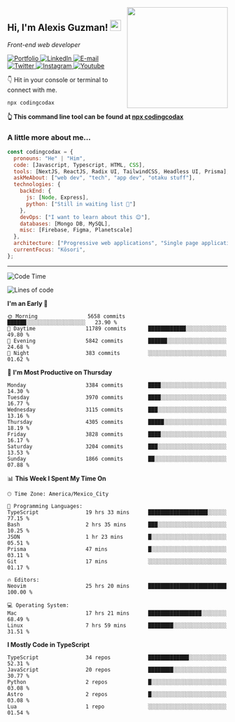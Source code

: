 <img align='right' src="https://media.giphy.com/media/M9gbBd9nbDrOTu1Mqx/giphy.gif" width="230">
<h2>Hi, I'm Alexis Guzman! <img src="https://media.giphy.com/media/hvRJCLFzcasrR4ia7z/giphy.gif" width="25px"></h2>
<p><em>Front-end web developer</em></p>

<p>
  <a href='https://www.codingcodax.dev' target='_blank'>
    <img alt='Portfolio' src='https://img.shields.io/badge/Portfolio-black?logo=vercel&style=flat-square'>
  </a>
  <a href='https://linkedin.com/in/codingcodax' target='_blank'>
    <img alt='LinkedIn' src='https://img.shields.io/badge/LinkedIn-black?logo=LinkedIn&style=flat-square'>
  </a>
  <a href='mailto:hello@codingcodax.com' target='_blank'>
    <img alt='E-mail' src='https://img.shields.io/badge/Email-black?logo=Gmail&style=flat-square'>
  </a>
  <a href='https://twitter.com/codingcodax' target='_blank'>
    <img alt='Twitter' src='https://img.shields.io/badge/Twitter-black?logo=Twitter&style=flat-square'>
  </a>
  <a href='https://www.instagram.com/codingcodax' target='_blank'>
    <img alt='Instagram' src='https://img.shields.io/badge/Instagram-black?logo=Instagram&style=flat-square'>
  </a>
  <a href='https://www.youtube.com/@codingcodax' target='_blank'>
    <img alt='Youtube' src='https://img.shields.io/badge/YouTube-black?logo=Youtube&style=flat-square'>
  </a>
</p>

👇 Hit in your console or terminal to connect with me.

```bash
npx codingcodax
```
**👆 This command line tool can be found at [npx codingcodax](https://github.com/codingcodax/npx-codingcodax)**

<h3>A little more about me...</h3>

```javascript
const codingcodax = {
  pronouns: "He" | "Him",
  code: [Javascript, Typescript, HTML, CSS],
  tools: [NextJS, ReactJS, Radix UI, TailwindCSS, Headless UI, Prisma],
  askMeAbout: ["web dev", "tech", "app dev", "otaku stuff"],
  technologies: {
    backEnd: {
      js: [Node, Express],
      python: ["Still in waiting list 🥲"]
    },
    devOps: ["I want to learn about this 😊"],
    databases: [Mongo DB, MySQL],
    misc: [Firebase, Figma, Planetscale]
  },
  architecture: ["Progressive web applications", "Single page applications"],
  currentFocus: "Kōsori",
};
```

---

<!--START_SECTION:waka-->
![Code Time](http://img.shields.io/badge/Code%20Time-2%2C555%20hrs%2018%20mins-blue)

![Lines of code](https://img.shields.io/badge/From%20Hello%20World%20I%27ve%20Written-10.1%20million%20lines%20of%20code-blue)

**I'm an Early 🐤** 

```text
🌞 Morning                5658 commits        ██████░░░░░░░░░░░░░░░░░░░   23.90 % 
🌆 Daytime                11789 commits       ████████████░░░░░░░░░░░░░   49.80 % 
🌃 Evening                5842 commits        ██████░░░░░░░░░░░░░░░░░░░   24.68 % 
🌙 Night                  383 commits         ░░░░░░░░░░░░░░░░░░░░░░░░░   01.62 % 
```
📅 **I'm Most Productive on Thursday** 

```text
Monday                   3384 commits        ████░░░░░░░░░░░░░░░░░░░░░   14.30 % 
Tuesday                  3970 commits        ████░░░░░░░░░░░░░░░░░░░░░   16.77 % 
Wednesday                3115 commits        ███░░░░░░░░░░░░░░░░░░░░░░   13.16 % 
Thursday                 4305 commits        █████░░░░░░░░░░░░░░░░░░░░   18.19 % 
Friday                   3828 commits        ████░░░░░░░░░░░░░░░░░░░░░   16.17 % 
Saturday                 3204 commits        ███░░░░░░░░░░░░░░░░░░░░░░   13.53 % 
Sunday                   1866 commits        ██░░░░░░░░░░░░░░░░░░░░░░░   07.88 % 
```


📊 **This Week I Spent My Time On** 

```text
🕑︎ Time Zone: America/Mexico_City

💬 Programming Languages: 
TypeScript               19 hrs 33 mins      ███████████████████░░░░░░   77.15 % 
Bash                     2 hrs 35 mins       ███░░░░░░░░░░░░░░░░░░░░░░   10.25 % 
JSON                     1 hr 23 mins        █░░░░░░░░░░░░░░░░░░░░░░░░   05.51 % 
Prisma                   47 mins             █░░░░░░░░░░░░░░░░░░░░░░░░   03.11 % 
Git                      17 mins             ░░░░░░░░░░░░░░░░░░░░░░░░░   01.17 % 

🔥 Editors: 
Neovim                   25 hrs 20 mins      █████████████████████████   100.00 % 

💻 Operating System: 
Mac                      17 hrs 21 mins      █████████████████░░░░░░░░   68.49 % 
Linux                    7 hrs 59 mins       ████████░░░░░░░░░░░░░░░░░   31.51 % 
```

**I Mostly Code in TypeScript** 

```text
TypeScript               34 repos            █████████████░░░░░░░░░░░░   52.31 % 
JavaScript               20 repos            ████████░░░░░░░░░░░░░░░░░   30.77 % 
Python                   2 repos             █░░░░░░░░░░░░░░░░░░░░░░░░   03.08 % 
Astro                    2 repos             █░░░░░░░░░░░░░░░░░░░░░░░░   03.08 % 
Lua                      1 repo              ░░░░░░░░░░░░░░░░░░░░░░░░░   01.54 % 
```




<!--END_SECTION:waka-->
